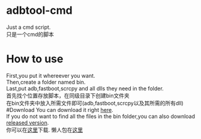# adbtool-cmd
Just a cmd script.  
只是一个cmd的脚本  
# How to use
First,you put it whereever you want.  
Then,create a folder named bin.  
Last,put adb,fastboot,scrcpy and all dlls they need in the folder.  
首先找个位置存放脚本，在同级目录下创建bin文件夹  
在bin文件夹中放入所需文件即可(adb,fastboot,scrcpy以及其所需的所有dll)    
#Download
You can download it right [here](https://github.com/cyjboost/adbtool-cmd).     
If you do not want to find all the files in the bin folder,you can also download [released version](https://github.com/cyjboost/adbtool-cmd/releases).    
你可以在[这里](https://github.com/cyjboost/adbtool-cmd)下载.
懒人包在[这里](https://github.com/cyjboost/adbtool-cmd/releases)
